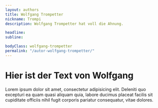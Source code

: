 ```yaml
---
layout: authors
title: Wolfgang Trompetter
nickname: Trompi
description: Wolfgang Trompetter hat voll die Ahnung.

headline:
subline:

bodyClass: wolfgang-trompetter
permalink: "/autor-wolfgang-trompetter/"
---
```


# Hier ist der Text von Wolfgang

Lorem ipsum dolor sit amet, consectetur adipisicing elit. Deleniti quo excepturi ea quam quasi aliquam quia, labore ducimus placeat facilis sit cupiditate officiis nihil fugit corporis pariatur consequatur, vitae dolores.
